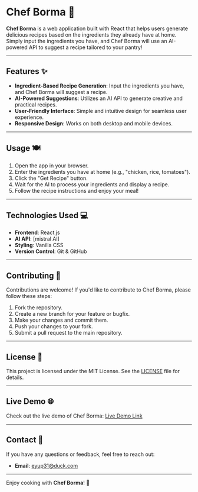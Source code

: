 # Chef Borma 🍳

**Chef Borma** is a web application built with React that helps users generate delicious recipes based on the ingredients they already have at home. Simply input the ingredients you have, and Chef Borma will use an AI-powered API to suggest a recipe tailored to your pantry!

---

## Features ✨

- **Ingredient-Based Recipe Generation**: Input the ingredients you have, and Chef Borma will suggest a recipe.
- **AI-Powered Suggestions**: Utilizes an AI API to generate creative and practical recipes.
- **User-Friendly Interface**: Simple and intuitive design for seamless user experience.
- **Responsive Design**: Works on both desktop and mobile devices.

---

## Usage 🍽️

1. Open the app in your browser.
2. Enter the ingredients you have at home (e.g., "chicken, rice, tomatoes").
3. Click the "Get Recipe" button.
4. Wait for the AI to process your ingredients and display a recipe.
5. Follow the recipe instructions and enjoy your meal!

---

## Technologies Used 💻

- **Frontend**: React.js
- **AI API**: [mistral AI]
- **Styling**: Vanilla CSS
- **Version Control**: Git & GitHub

---


## Contributing 🤝

Contributions are welcome! If you'd like to contribute to Chef Borma, please follow these steps:

1. Fork the repository.
2. Create a new branch for your feature or bugfix.
3. Make your changes and commit them.
4. Push your changes to your fork.
5. Submit a pull request to the main repository.

---

## License 📜

This project is licensed under the MIT License. See the [LICENSE](LICENSE) file for details.

---


## Live Demo 🌐

Check out the live demo of Chef Borma: [Live Demo Link](https://chef-borma.netlify.app/)

---

## Contact 📧

If you have any questions or feedback, feel free to reach out:

- **Email**: eyup31@duck.com
---

Enjoy cooking with **Chef Borma**! 🍴

